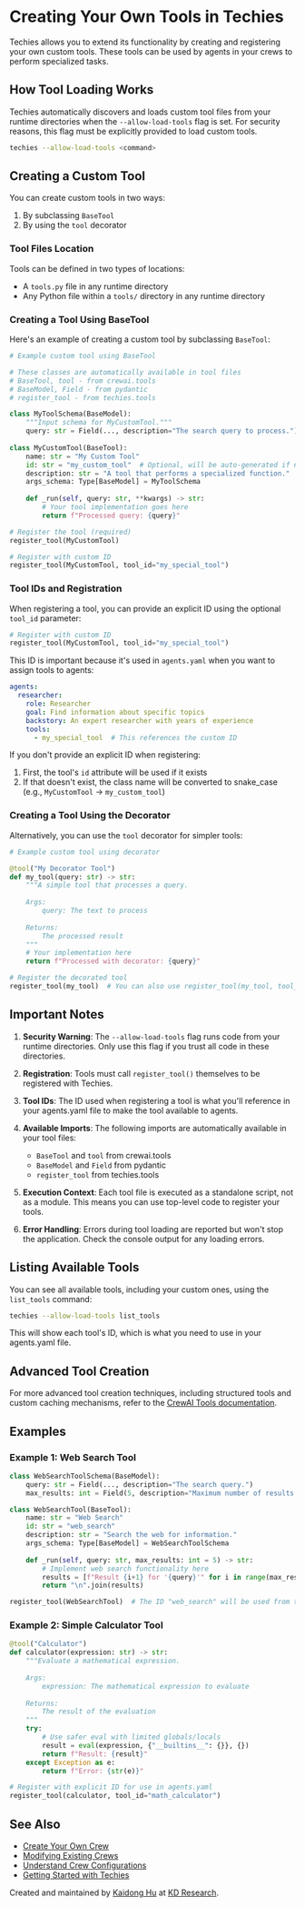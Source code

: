 # Creating Your Own Tools in Techies

Techies allows you to extend its functionality by creating and registering your own custom tools. These tools can be used by agents in your crews to perform specialized tasks.

## How Tool Loading Works

Techies automatically discovers and loads custom tool files from your runtime directories when the `--allow-load-tools` flag is set. For security reasons, this flag must be explicitly provided to load custom tools.

```bash
techies --allow-load-tools <command>
```

## Creating a Custom Tool

You can create custom tools in two ways:

1. By subclassing `BaseTool`
2. By using the `tool` decorator

### Tool Files Location

Tools can be defined in two types of locations:
- A `tools.py` file in any runtime directory
- Any Python file within a `tools/` directory in any runtime directory

### Creating a Tool Using BaseTool

Here's an example of creating a custom tool by subclassing `BaseTool`:

```python
# Example custom tool using BaseTool

# These classes are automatically available in tool files
# BaseTool, tool - from crewai.tools
# BaseModel, Field - from pydantic
# register_tool - from techies.tools

class MyToolSchema(BaseModel):
    """Input schema for MyCustomTool."""
    query: str = Field(..., description="The search query to process.")
    
class MyCustomTool(BaseTool):
    name: str = "My Custom Tool"
    id: str = "my_custom_tool"  # Optional, will be auto-generated if not provided
    description: str = "A tool that performs a specialized function."
    args_schema: Type[BaseModel] = MyToolSchema
    
    def _run(self, query: str, **kwargs) -> str:
        # Your tool implementation goes here
        return f"Processed query: {query}"

# Register the tool (required)
register_tool(MyCustomTool)

# Register with custom ID
register_tool(MyCustomTool, tool_id="my_special_tool")
```

### Tool IDs and Registration

When registering a tool, you can provide an explicit ID using the optional `tool_id` parameter:

```python
# Register with custom ID
register_tool(MyCustomTool, tool_id="my_special_tool")
```

This ID is important because it's used in `agents.yaml` when you want to assign tools to agents:

```yaml
agents:
  researcher:
    role: Researcher
    goal: Find information about specific topics
    backstory: An expert researcher with years of experience
    tools:
      - my_special_tool  # This references the custom ID
```

If you don't provide an explicit ID when registering:
1. First, the tool's `id` attribute will be used if it exists
2. If that doesn't exist, the class name will be converted to snake_case (e.g., `MyCustomTool` → `my_custom_tool`)

### Creating a Tool Using the Decorator

Alternatively, you can use the `tool` decorator for simpler tools:

```python
# Example custom tool using decorator

@tool("My Decorator Tool")
def my_tool(query: str) -> str:
    """A simple tool that processes a query.
    
    Args:
        query: The text to process
    
    Returns:
        The processed result
    """
    # Your implementation here
    return f"Processed with decorator: {query}"

# Register the decorated tool
register_tool(my_tool)  # You can also use register_tool(my_tool, tool_id="custom_id")
```

## Important Notes

1. **Security Warning**: The `--allow-load-tools` flag runs code from your runtime directories. Only use this flag if you trust all code in these directories.

2. **Registration**: Tools must call `register_tool()` themselves to be registered with Techies.

3. **Tool IDs**: The ID used when registering a tool is what you'll reference in your agents.yaml file to make the tool available to agents.

4. **Available Imports**: The following imports are automatically available in your tool files:
   - `BaseTool` and `tool` from crewai.tools
   - `BaseModel` and `Field` from pydantic
   - `register_tool` from techies.tools

5. **Execution Context**: Each tool file is executed as a standalone script, not as a module. This means you can use top-level code to register your tools.

6. **Error Handling**: Errors during tool loading are reported but won't stop the application. Check the console output for any loading errors.

## Listing Available Tools

You can see all available tools, including your custom ones, using the `list_tools` command:

```bash
techies --allow-load-tools list_tools
```

This will show each tool's ID, which is what you need to use in your agents.yaml file.

## Advanced Tool Creation

For more advanced tool creation techniques, including structured tools and custom caching mechanisms, refer to the [CrewAI Tools documentation](https://docs.crewai.com/concepts/tools).

## Examples

### Example 1: Web Search Tool

```python
class WebSearchToolSchema(BaseModel):
    query: str = Field(..., description="The search query.")
    max_results: int = Field(5, description="Maximum number of results to return.")

class WebSearchTool(BaseTool):
    name: str = "Web Search"
    id: str = "web_search"
    description: str = "Search the web for information."
    args_schema: Type[BaseModel] = WebSearchToolSchema
    
    def _run(self, query: str, max_results: int = 5) -> str:
        # Implement web search functionality here
        results = [f"Result {i+1} for '{query}'" for i in range(max_results)]
        return "\n".join(results)

register_tool(WebSearchTool)  # The ID "web_search" will be used from the tool's id attribute
```

### Example 2: Simple Calculator Tool

```python
@tool("Calculator")
def calculator(expression: str) -> str:
    """Evaluate a mathematical expression.
    
    Args:
        expression: The mathematical expression to evaluate
    
    Returns:
        The result of the evaluation
    """
    try:
        # Use safer eval with limited globals/locals
        result = eval(expression, {"__builtins__": {}}, {})
        return f"Result: {result}"
    except Exception as e:
        return f"Error: {str(e)}"

# Register with explicit ID for use in agents.yaml
register_tool(calculator, tool_id="math_calculator")
```

## See Also

- [Create Your Own Crew](./05-Create-Your-Own-Crew.md)
- [Modifying Existing Crews](./04-Modifying-Existing-Crews.md)
- [Understand Crew Configurations](./03-Understand-Crew-Configurations.md)
- [Getting Started with Techies](./01-Getting-Started-With-Techies.md)

Created and maintained by [Kaidong Hu](https://hukaidong.com) at [KD Research](https://github.com/kd-research). 